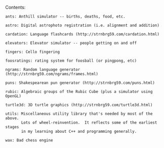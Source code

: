 Contents:

    ants: Anthill simulator -- births, deaths, food, etc.

    astro: Digital astrophoto registration (i.e. alignment and addition)

    cardation: Language flashcards (http://strnbrg59.com/cardation.html)

    elevators: Elevator simulator -- people getting on and off

    fingers: Cello fingering

    foosratings: rating system for foosball (or pingpong, etc)

    ngrams: Random language generator (http://strnbrg59.com/ngrams/frames.html)

    puns: Shakespearean pun generator (http://strnbrg59.com/puns.html)

    rubic: Algebraic groups of the Rubic Cube (plus a simulator using OpenGL)

    turtle3d: 3D turtle graphics (http://strnbrg59.com/turtle3d.html)

    utils: Miscellaneous utility library that's needed by most of the above.
           Lots of wheel-reinvention.  It reflects some of the earliest stages
           in my learning about C++ and programming generally.

    wax: Bad chess engine
